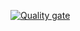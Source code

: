 [![Quality gate](https://sonarcloud.io/api/project_badges/quality_gate?project=thoser666_streaming-client-java)](https://sonarcloud.io/summary/new_code?id=thoser666_streaming-client-java)


